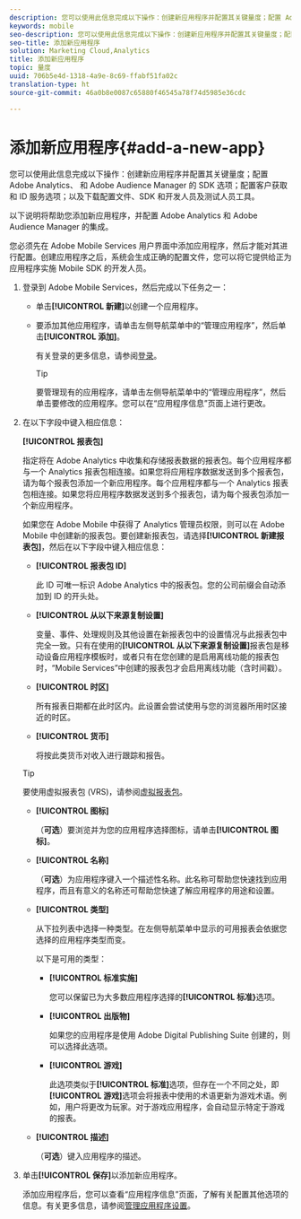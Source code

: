 ```yaml
---
description: 您可以使用此信息完成以下操作：创建新应用程序并配置其关键量度；配置 Adobe Analytics、 和 Adobe Audience Manager 的 SDK 选项；配置客户获取和 ID 服务选项；以及下载配置文件、SDK 和开发人员及测试人员工具。
keywords: mobile
seo-description: 您可以使用此信息完成以下操作：创建新应用程序并配置其关键量度；配置 Adobe Analytics、 和 Adobe Audience Manager 的 SDK 选项；配置客户获取和 ID 服务选项；以及下载配置文件、SDK 和开发人员及测试人员工具。
seo-title: 添加新应用程序
solution: Marketing Cloud,Analytics
title: 添加新应用程序
topic: 量度
uuid: 706b5e4d-1318-4a9e-8c69-ffabf51fa02c
translation-type: ht
source-git-commit: 46a0b8e0087c65880f46545a78f74d5985e36cdc

---
```



# 添加新应用程序{#add-a-new-app}

您可以使用此信息完成以下操作：创建新应用程序并配置其关键量度；配置 Adobe Analytics、 和 Adobe Audience Manager 的 SDK 选项；配置客户获取和 ID 服务选项；以及下载配置文件、SDK 和开发人员及测试人员工具。

以下说明将帮助您添加新应用程序，并配置 Adobe Analytics 和 Adobe Audience Manager 的集成。

您必须先在 Adobe Mobile Services 用户界面中添加应用程序，然后才能对其进行配置。创建应用程序之后，系统会生成正确的配置文件，您可以将它提供给正为应用程序实施 Mobile SDK 的开发人员。

1. 登录到 Adobe Mobile Services，然后完成以下任务之一：

   * 单击&#x200B;**[!UICONTROL 新建]**&#x200B;以创建一个应用程序。
   * 要添加其他应用程序，请单击左侧导航菜单中的“管理应用程序”，然后单击&#x200B;**[!UICONTROL 添加]**。

      有关登录的更多信息，请参阅[登录](/help/using/gs/gs-signin.md)。

      >[!TIP]
      >
      >要管理现有的应用程序，请单击左侧导航菜单中的“管理应用程序”，然后单击要修改的应用程序。您可以在“应用程序信息”页面上进行更改。

1. 在以下字段中键入相应信息：

   **[!UICONTROL 报表包]**

   指定将在 Adobe Analytics 中收集和存储报表数据的报表包。每个应用程序都与一个 Analytics 报表包相连接。如果您将应用程序数据发送到多个报表包，请为每个报表包添加一个新应用程序。每个应用程序都与一个 Analytics 报表包相连接。如果您将应用程序数据发送到多个报表包，请为每个报表包添加一个新应用程序。

   如果您在 Adobe Mobile 中获得了 Analytics 管理员权限，则可以在 Adobe Mobile 中创建新的报表包。要创建新报表包，请选择&#x200B;**[!UICONTROL 新建报表包]**，然后在以下字段中键入相应信息：

   * **[!UICONTROL 报表包 ID]**

      此 ID 可唯一标识 Adobe Analytics 中的报表包。您的公司前缀会自动添加到 ID 的开头处。

   * **[!UICONTROL 从以下来源复制设置]**

      变量、事件、处理规则及其他设置在新报表包中的设置情况与此报表包中完全一致。只有在使用的&#x200B;**[!UICONTROL 从以下来源复制设置]**&#x200B;报表包是移动设备应用程序模板时，或者只有在您创建的是启用离线功能的报表包时，“Mobile Services”中创建的报表包才会启用离线功能（含时间戳）。

   * **[!UICONTROL 时区]**

      所有报表日期都在此时区内。此设置会尝试使用与您的浏览器所用时区接近的时区。

   * **[!UICONTROL 货币]**

      将按此类货币对收入进行跟踪和报告。
   >[!TIP]
   >
   >要使用虚拟报表包 (VRS)，请参阅[虚拟报表包](/help/using/manage-apps/c-mob-vrs.md)。

   * **[!UICONTROL 图标]**

      （**可选**）要浏览并为您的应用程序选择图标，请单击&#x200B;**[!UICONTROL 图标]**。

   * **[!UICONTROL 名称]**

      （**可选**）为应用程序键入一个描述性名称。此名称可帮助您快速找到应用程序，而且有意义的名称还可帮助您快速了解应用程序的用途和设置。

   * **[!UICONTROL 类型]**

      从下拉列表中选择一种类型。在左侧导航菜单中显示的可用报表会依据您选择的应用程序类型而变。

      以下是可用的类型：

      * **[!UICONTROL 标准实施]**

         您可以保留已为大多数应用程序选择的&#x200B;**[!UICONTROL 标准}**&#x200B;选项。

      * **[!UICONTROL 出版物]**

         如果您的应用程序是使用 Adobe Digital Publishing Suite 创建的，则可以选择此选项。

      * **[!UICONTROL 游戏]**

         此选项类似于&#x200B;**[!UICONTROL 标准]**&#x200B;选项，但存在一个不同之处，即&#x200B;**[!UICONTROL 游戏]**&#x200B;选项会将报表中使用的术语更新为游戏术语。例如，用户将更改为玩家。对于游戏应用程序，会自动显示特定于游戏的报表。
   * **[!UICONTROL 描述]**

      （**可选**）键入应用程序的描述。



1. 单击&#x200B;**[!UICONTROL 保存]**&#x200B;以添加新应用程序。

   添加应用程序后，您可以查看“应用程序信息”页面，了解有关配置其他选项的信息。有关更多信息，请参阅[管理应用程序设置](/help/using/c-manage-app-settings/c-manage-app-settings.md)。
